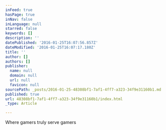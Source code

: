 ```yaml
---
inFeed: true
hasPage: true
inNav: false
inLanguage: null
starred: false
keywords: []
description: ''
datePublished: '2016-01-25T16:07:56.857Z'
dateModified: '2016-01-25T16:07:17.180Z'
title: ''
author: []
authors: []
publisher:
  name: null
  domain: null
  url: null
  favicon: null
sourcePath: _posts/2016-01-25-48308bf1-7af1-4ff7-a323-34f9e31160b1.md
published: true
url: 48308bf1-7af1-4ff7-a323-34f9e31160b1/index.html
_type: Article

---
```

Where gamers truly serve gamers